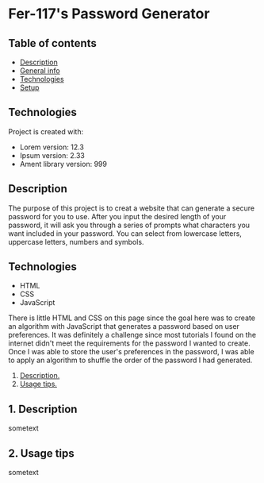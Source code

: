 # Fer-117's Password Generator

## Table of contents
* [Description](#Description)
* [General info](#general-info)
* [Technologies](#technologies)
* [Setup](#setup)


## Technologies
Project is created with:
* Lorem version: 12.3
* Ipsum version: 2.33
* Ament library version: 999

## Description
The purpose of this project is to creat a website that can generate a secure password for you to use. 
After you input the desired length of your password, it will ask you through a series of prompts what characters you want included in your password. You can select from lowercase letters, uppercase letters, numbers and symbols.

## Technologies
* HTML
* CSS
* JavaScript
  
There is little HTML and CSS on this page since the goal here was to create an algorithm with JavaScript that
generates a password based on user preferences. It was definitely a challenge since most tutorials I found on 
the internet didn't meet the requirements for the password I wanted to create. Once I was able to store the user's
preferences in the password, I was able to apply an algorithm to shuffle the order of the password I had generated. 

1. [ Description. ](#desc)
2. [ Usage tips. ](#usage)

<a name="desc"></a>
## 1. Description

sometext

<a name="usage"></a>
## 2. Usage tips

sometext
